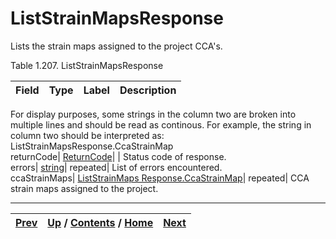
# ListStrainMapsResponse

Lists the strain maps assigned to the project CCA's.

Table 1.207. ListStrainMapsResponse

Field| Type| Label| Description  
---|---|---|---  
For display purposes, some strings in the column two are broken into multiple
lines and should be read as continous. For example, the string in column two
should be interpreted as: ListStrainMapsResponse.CcaStrainMap  
returnCode| [ReturnCode](ch01s04s04.md "Return Code")|  | Status code of response.   
errors| [string](ch01s11.md "gRPC Scalar Value Types")| repeated| List of
errors encountered.  
ccaStrainMaps| [ListStrainMaps Response.CcaStrainMap](ch01s09s11s03.md
"ListStrainMapsResponse.CcaStrainMap")| repeated| CCA strain maps assigned to
the project.  
  
  

* * *

[Prev](ch01s09s11.md) | [Up](ch01s09s11.md) / [Contents](index.md) / [Home](../../index.htm)|  [Next](ch01s09s11s03.md)  
---|---|---

